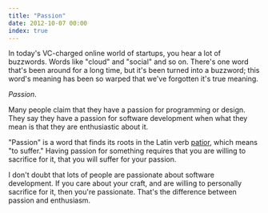 ```yaml
---
title: "Passion"
date: 2012-10-07 00:00
index: true
---
```


In today's VC-charged online world of startups, you hear a lot of buzzwords. Words like "cloud" and "social" and so on. There's one word that's been around for a long time, but it's been turned into a buzzword; this word's meaning has been so warped that we've forgotten it's true meaning.

_Passion_.

Many people claim that they have a passion for programming or design. They say they have a passion for software development when what they mean is that they are enthusiastic about it.

"Passion" is a word that finds its roots in the Latin verb [patior](http://en.wiktionary.org/wiki/patior#Latin), which means "to suffer." Having passion for something requires that you are willing to sacrifice for it, that you will suffer for your passion.

I don't doubt that lots of people are passionate about software development. If you care about your craft, and are willing to personally sacrifice for it, then you're passionate. That's the difference between passion and enthusiasm.

<!-- more -->
